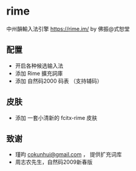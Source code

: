 # rime

中州韻輸入法引擎  https://rime.im/  by 佛振@式恕堂

## 配置

- 开启各种候选输入法
- 添加 Rime 擴充詞庫
- 添加 自然码2000 码表 （支持辅码）

## 皮肤 
- 添加 一套小清新的 fcitx-rime 皮肤

## 致谢

- 瑾昀 <cokunhui@gmail.com> ， 提供扩充词库
- 周志农先生，自然码2009新春版

